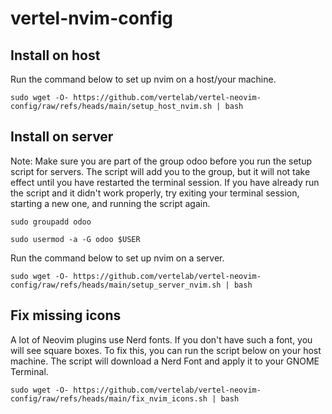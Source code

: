 # vertel-nvim-config

## Install on host
Run the command below to set up nvim on a host/your machine.
```
sudo wget -O- https://github.com/vertelab/vertel-neovim-config/raw/refs/heads/main/setup_host_nvim.sh | bash
```
## Install on server
Note: Make sure you are part of the group odoo before you run the setup script for servers. The script will add you to the group, but it will not take effect until you have restarted the terminal session. If you have already run the script and it didn't work properly, try exiting your terminal session, starting a new one, and running the script again.
```
sudo groupadd odoo
```
```
sudo usermod -a -G odoo $USER
```
Run the command below to set up nvim on a server.
 
```
sudo wget -O- https://github.com/vertelab/vertel-neovim-config/raw/refs/heads/main/setup_server_nvim.sh | bash
```

## Fix missing icons
A lot of Neovim plugins use Nerd fonts. If you don't have such a font, you will see square boxes. To fix this, you can run the script below on your host machine. The script will download a Nerd Font and apply it to your GNOME Terminal.
```
sudo wget -O- https://github.com/vertelab/vertel-neovim-config/raw/refs/heads/main/fix_nvim_icons.sh | bash
```
